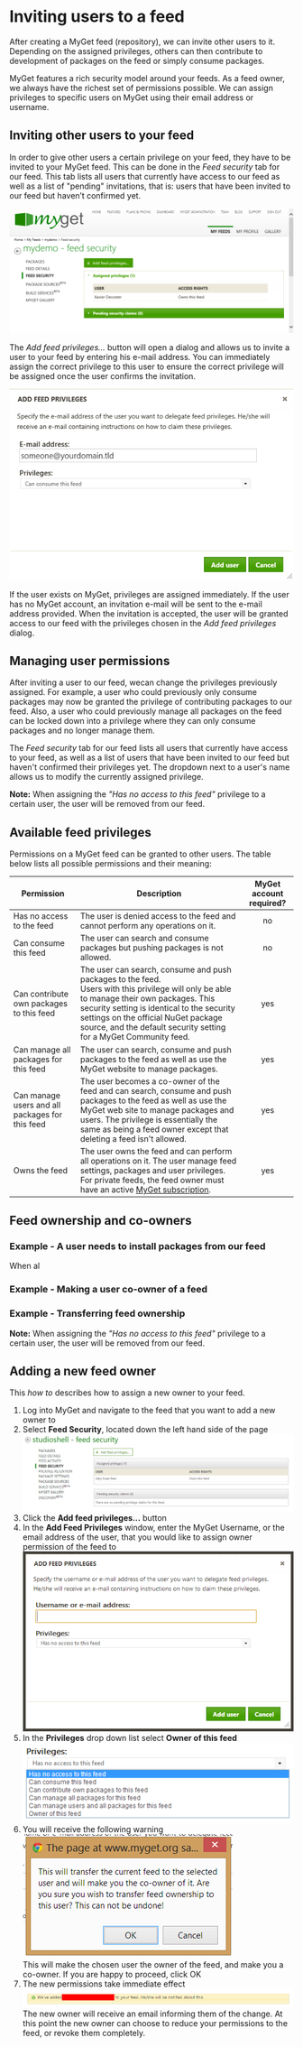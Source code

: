 # Inviting users to a feed

After creating a MyGet feed (repository), we can invite other users to it. Depending on the assigned privileges, others can then contribute to development of packages on the feed or simply consume packages.

MyGet features a rich security model around your feeds. As a feed owner, we always have the richest set of permissions possible. We can assign privileges to specific users on MyGet using their email address or username.

## Inviting other users to your feed

In order to give other users a certain privilege on your feed, they have to be invited to your MyGet feed. This can be done in the *Feed security* tab for our feed. This tab lists all users that currently have access to our feed as well as a list of &quot;pending&quot; invitations, that is: users that have been invited to our feed but haven’t confirmed yet.

![The Feed security tab which enables you to assign specific privileges to other users](assets/myget_feed_security_tab.png)

The *Add feed privileges...* button will open a dialog and allows us to invite a user to your feed by entering his e-mail address. You can immediately assign the correct privilege to this user to ensure the correct privilege will be assigned once the user confirms the invitation.

![Inviting other users to a feed and assigning them a specific privilege](assets/myget_feed_security_popup.png)

If the user exists on MyGet, privileges are assigned immediately. If the user has no MyGet account, an invitation e-mail will be sent to the e-mail address provided. When the invitation is accepted, the user will be granted access to our feed with the privileges chosen in the *Add feed privileges* dialog.

## Managing user permissions

After inviting a user to our feed, wecan change the privileges previously assigned. For example, a user who could previously only consume packages may now be granted the privilege of contributing packages to our feed. Also, a user who could previously manage all packages on the feed can be locked down into a privilege where they can only consume packages and no longer manage them.

The *Feed security* tab for our feed lists all users that currently have access to your feed, as well as a list of users that have been invited to our feed but haven't confirmed their privileges yet. The dropdown next to a user's name allows us to modify the currently assigned privilege.

<p class="alert alert-info">
    <strong>Note:</strong> When assigning the <i>&quot;Has no access to this feed&quot;</i> privilege to a certain user, the user will be removed from our feed.
</p>

## Available feed privileges

Permissions on a MyGet feed can be granted to other users. The table below lists all possible permissions and their meaning:

<table class="feedprivileges">
	<thead>
        <tr>
            <th>Permission</th>
            <th>Description</th>
            <th>MyGet account required?</th>
        </tr>
    </thead>
    <tbody>
        <tr>
            <td>Has no access to the feed</td>
            <td>The user is denied access to the feed and cannot perform any operations on it.</td>
            <td style="text-align:center;vertical-align: middle">no</td>
        </tr
        <tr>
            <td>Can consume this feed</td>
            <td>The user can search and consume packages but pushing packages is not allowed.</td>
            <td style="text-align:center;vertical-align: middle">no</td>
        </tr>
        <tr>
            <td>Can contribute own packages to this feed</td>
            <td>The user can search, consume and push packages to the feed.<br />Users with this privilege will only be able to manage their own packages. This security setting is identical to the security settings on the official NuGet package source, and the default security setting for a MyGet Community feed.</td>
            <td style="text-align:center;vertical-align: middle">yes</td>
        </tr>
        <tr>
            <td>Can manage all packages for this feed</td>
            <td>The user can search, consume and push packages to the feed as well as use the MyGet website to manage packages.</td>
            <td style="text-align:center;vertical-align: middle">yes</td>
        </tr>
        <tr>
            <td>Can manage users and all packages for this feed</td>
            <td>The user becomes a co-owner of the feed and can search, consume and push packages to the feed as well as use the MyGet web site to manage packages and users. The privilege is essentially the same as being a feed owner except that deleting a feed isn't allowed.</td>
            <td style="text-align:center;vertical-align: middle">yes</td>
        </tr>
        <tr>
            <td>Owns the feed</td>
            <td>The user owns the feed and can perform all operations on it. The user manage feed settings, packages and user privileges. For private feeds, the feed owner must have an active <a href="https://www.myget.org/plans">MyGet subscription</a>.</td>
            <td style="text-align:center;vertical-align: middle">yes</td>
        </tr>
    </tbody>
</table>

## Feed ownership and co-owners


### Example - A user needs to install packages from our feed

When al

### Example - Making a user co-owner of a feed

### Example - Transferring feed ownership




<p class="alert alert-info">
    <strong>Note:</strong> When assigning the <i>&quot;Has no access to this feed&quot;</i> privilege to a certain user, the user will be removed from our feed.
</p>



## Adding a new feed owner

This *how to* describes how to assign a new owner to your feed.

1. Log into MyGet and navigate to the feed that you want to add a new owner to
2. Select **Feed Security**, located down the left hand side of the page  
![The MyGet Feed Security Window](assets/feed_security_main_page.png)  
3. Click the **Add feed privileges...** button
4. In the **Add Feed Privileges** window, enter the MyGet Username, or the email address of the user, that you would like to assign owner permission of the feed to  
![Add Feed Privileges Window](assets/feed_security_main_dialog.png)  
5. In the **Privileges** drop down list select **Owner of this feed**  
![Available Feed Security Options](assets/feed_security_options.png)  
6. You will receive the following warning  
![Add owner warning dialog](assets/feed_security_add_warning.png)  
This will make the chosen user the owner of the feed, and make you a co-owner.  If you are happy to proceed, click OK  
7. The new permissions take immediate effect  
![Successful change of feed owner](assets/feed_security_add_success.png)  
The new owner will receive an email informing them of the change.  At this point the new owner can choose to reduce your permissions to the feed, or revoke them completely.
